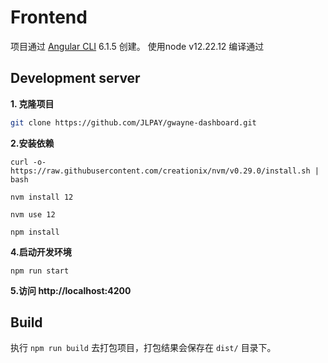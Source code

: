 # Frontend

项目通过 [Angular CLI](https://github.com/angular/angular-cli) 6.1.5 创建。
使用node v12.22.12 编译通过

## Development server
  **1. 克隆项目** 
  ``` bash
  git clone https://github.com/JLPAY/gwayne-dashboard.git
  ```

  **2.安装依赖**
  ```
  curl -o- https://raw.githubusercontent.com/creationix/nvm/v0.29.0/install.sh | bash
  
  nvm install 12
  
  nvm use 12
  
  npm install
  ```

  **4.启动开发环境**
   ```
  npm run start
  ```
  **5.访问 http://localhost:4200**

## Build

执行 `npm run build` 去打包项目，打包结果会保存在 `dist/` 目录下。
